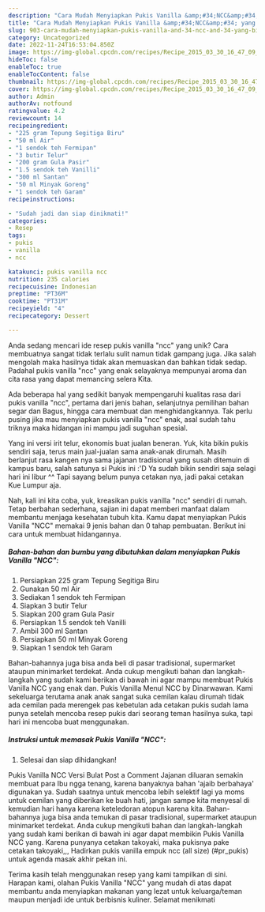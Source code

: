 ```yaml
---
description: "Cara Mudah Menyiapkan Pukis Vanilla &amp;#34;NCC&amp;#34; yang Bisa Manjain Lidah"
title: "Cara Mudah Menyiapkan Pukis Vanilla &amp;#34;NCC&amp;#34; yang Bisa Manjain Lidah"
slug: 903-cara-mudah-menyiapkan-pukis-vanilla-and-34-ncc-and-34-yang-bisa-manjain-lidah
category: Uncategorized
date: 2022-11-24T16:53:04.850Z
image: https://img-global.cpcdn.com/recipes/Recipe_2015_03_30_16_47_09_623_8e22746ad8fc93031f62/680x482cq70/pukis-vanilla-ncc-foto-resep-utama.jpg
hideToc: false
enableToc: true
enableTocContent: false
thumbnail: https://img-global.cpcdn.com/recipes/Recipe_2015_03_30_16_47_09_623_8e22746ad8fc93031f62/680x482cq70/pukis-vanilla-ncc-foto-resep-utama.jpg
cover: https://img-global.cpcdn.com/recipes/Recipe_2015_03_30_16_47_09_623_8e22746ad8fc93031f62/680x482cq70/pukis-vanilla-ncc-foto-resep-utama.jpg
author: Admin
authorAv: notfound
ratingvalue: 4.2
reviewcount: 14
recipeingredient:
- "225 gram Tepung Segitiga Biru"
- "50 ml Air"
- "1 sendok teh Fermipan"
- "3 butir Telur"
- "200 gram Gula Pasir"
- "1.5 sendok teh Vanilli"
- "300 ml Santan"
- "50 ml Minyak Goreng"
- "1 sendok teh Garam"
recipeinstructions:

- "Sudah jadi dan siap dinikmati!"
categories:
- Resep
tags:
- pukis
- vanilla
- ncc

katakunci: pukis vanilla ncc 
nutrition: 235 calories
recipecuisine: Indonesian
preptime: "PT36M"
cooktime: "PT31M"
recipeyield: "4"
recipecategory: Dessert

---
```





Anda sedang mencari ide resep pukis vanilla &#34;ncc&#34; yang unik? Cara membuatnya sangat tidak terlalu sulit namun tidak gampang juga. Jika salah mengolah maka hasilnya tidak akan memuaskan dan bahkan tidak sedap. Padahal pukis vanilla &#34;ncc&#34; yang enak selayaknya mempunyai aroma dan cita rasa yang dapat memancing selera Kita.





Ada beberapa hal yang sedikit banyak mempengaruhi kualitas rasa dari pukis vanilla &#34;ncc&#34;, pertama dari jenis bahan, selanjutnya pemilihan bahan segar dan Bagus, hingga cara membuat dan menghidangkannya. Tak perlu pusing jika mau menyiapkan pukis vanilla &#34;ncc&#34; enak,      asal sudah tahu triknya maka hidangan ini mampu jadi suguhan spesial.














Yang ini versi irit telur, ekonomis buat jualan beneran. Yuk, kita bikin pukis sendiri saja, terus main jual-jualan sama anak-anak dirumah. Masih berlanjut rasa kangen nya sama jajanan tradisional yang susah ditemuin di kampus baru, salah satunya si Pukis ini :&#39;D Ya sudah bikin sendiri saja selagi hari ini libur ^^ Tapi sayang belum punya cetakan nya, jadi pakai cetakan Kue Lumpur aja.






Nah, kali ini kita coba, yuk, kreasikan pukis vanilla &#34;ncc&#34; sendiri di rumah. Tetap berbahan sederhana, sajian ini dapat memberi manfaat dalam membantu menjaga kesehatan tubuh kita. Kamu dapat menyiapkan Pukis Vanilla &#34;NCC&#34; memakai 9 jenis bahan dan 0 tahap pembuatan. Berikut ini cara untuk membuat hidangannya.

<!--inarticleads1-->

##### Bahan-bahan dan bumbu yang dibutuhkan dalam menyiapkan Pukis Vanilla &#34;NCC&#34;:

1. Persiapkan 225 gram Tepung Segitiga Biru
1. Gunakan 50 ml Air
1. Sediakan 1 sendok teh Fermipan
1. Siapkan 3 butir Telur
1. Siapkan 200 gram Gula Pasir
1. Persiapkan 1.5 sendok teh Vanilli
1. Ambil 300 ml Santan
1. Persiapkan 50 ml Minyak Goreng
1. Siapkan 1 sendok teh Garam


Bahan-bahannya juga bisa anda beli di pasar tradisional, supermarket ataupun minimarket terdekat. Anda cukup mengikuti bahan dan langkah-langkah yang sudah kami berikan di bawah ini agar mampu membuat Pukis Vanilla NCC yang enak dan. Pukis Vanilla Menul NCC by Dinarwawan. Kami sekeluarga terutama anak anak sangat suka cemilan kalau dirumah tidak ada cemilan pada merengek pas kebetulan ada cetakan pukis sudah lama punya setelah mencoba resep pukis dari seorang teman hasilnya suka, tapi hari ini mencoba buat menggunakan. 

<!--inarticleads2-->

##### Instruksi untuk memasak Pukis Vanilla &#34;NCC&#34;:


1. Selesai dan siap dihidangkan!

Pukis Vanilla NCC Versi Bulat Post a Comment Jajanan diluaran semakin membuat para Ibu ngga tenang, karena banyaknya bahan &#39;ajaib berbahaya&#39; digunakan ya. Sudah saatnya untuk mencoba lebih selektif lagi ya moms untuk cemilan yang diberikan ke buah hati, jangan sampe kita menyesal di kemudian hari hanya karena keteledoran atopun karena kita. Bahan-bahannya juga bisa anda temukan di pasar tradisional, supermarket ataupun minimarket terdekat. Anda cukup mengikuti bahan dan langkah-langkah yang sudah kami berikan di bawah ini agar dapat membikin Pukis Vanilla NCC yang. Karena punyanya cetakan takoyaki, maka pukisnya pake cetakan takoyaki,,, Hadirkan pukis vanilla empuk ncc (all size) (#pr_pukis) untuk agenda masak akhir pekan ini. 

Terima kasih telah menggunakan resep yang kami tampilkan di sini. Harapan kami, olahan Pukis Vanilla &#34;NCC&#34; yang mudah di atas dapat membantu anda menyiapkan makanan yang lezat untuk keluarga/teman maupun menjadi ide untuk berbisnis kuliner. Selamat menikmati
